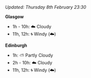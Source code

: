 *Updated: Thursday 8th February 23:30*

**Glasgow**

* 1h - 10h: :cloud: Cloudy
* 11h, 12h: :cyclone: Windy (:cloud:)

**Edinburgh**

* 1h: :partly_sunny: Partly Cloudy
* 2h - 10h: :cloud: Cloudy
* 11h, 12h: :cyclone: Windy (:cloud:)
